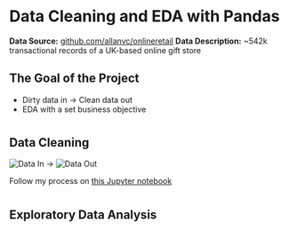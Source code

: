 # Data Cleaning and EDA with Pandas

**Data Source:** [github.com/allanvc/onlineretail](https://github.com/allanvc/onlineretail)
**Data Description:** ~542k transactional records of a UK-based online gift store

## The Goal of the Project
- Dirty data in → Clean data out
- EDA with a set business objective

#

## Data Cleaning
![Data In](<img width="291" alt="before" src="https://github.com/ogulik/Data-Cleaning-and-EDA-with-Pandas/blob/main/images/dirty_data.png">)  →  ![Data Out](<img width="291" alt="after" src="https://github.com/ogulik/Data-Cleaning-and-EDA-with-Pandas/blob/main/images/clean_data.png">)

Follow my process on [this Jupyter notebook](https://github.com/ogulik/Data-Cleaning-and-EDA-with-Pandas/blob/main/Online-Retail-Cleaning.ipynb)

#

## Exploratory Data Analysis
